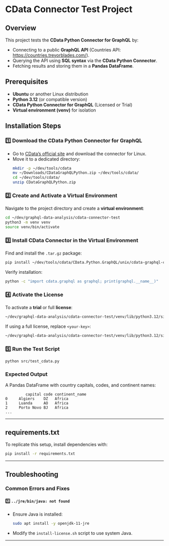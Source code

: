 # CData Connector Test Project

## Overview
This project tests the **CData Python Connector for GraphQL** by:
- Connecting to a public **GraphQL API** (Countries API: https://countries.trevorblades.com/).
- Querying the API using **SQL syntax** via the **CData Python Connector**.
- Fetching results and storing them in a **Pandas DataFrame**.

## Prerequisites
- **Ubuntu** or another Linux distribution
- **Python 3.12** (or compatible version)
- **CData Python Connector for GraphQL** (Licensed or Trial)
- **Virtual environment (venv)** for isolation

## Installation Steps
### 1️⃣ Download the CData Python Connector for GraphQL
- Go to [CData’s official site](https://www.cdata.com/drivers/graphql/python/) and download the connector for Linux.
- Move it to a dedicated directory:
  ```bash
  mkdir -p ~/dev/tools/cdata
  mv ~/Downloads/CDataGraphQLPython.zip ~/dev/tools/cdata/
  cd ~/dev/tools/cdata/
  unzip CDataGraphQLPython.zip
  ```

### 2️⃣ Create and Activate a Virtual Environment
Navigate to the project directory and create a **virtual environment**:
```bash
cd ~/dev/graphql-data-analysis/cdata-connector-test
python3 -m venv venv
source venv/bin/activate
```

### 3️⃣ Install CData Connector in the Virtual Environment
Find and install the `.tar.gz` package:
```bash
pip install ~/dev/tools/cdata/CData.Python.GraphQL/unix/cdata-graphql-connector-24.0.9111-python3.tar.gz
```
Verify installation:
```bash
python -c "import cdata.graphql as graphql; print(graphql.__name__)"
```

### 4️⃣ Activate the License
To activate a **trial** or full **license**:
```bash
~/dev/graphql-data-analysis/cdata-connector-test/venv/lib/python3.12/site-packages/cdata/installlic_graphql/install-license.sh
```
If using a full license, replace `<your-key>`:
```bash
~/dev/graphql-data-analysis/cdata-connector-test/venv/lib/python3.12/site-packages/cdata/installlic_graphql/install-license.sh <your-key>
```

### 5️⃣ Run the Test Script
```bash
python src/test_cdata.py
```

### Expected Output
A Pandas DataFrame with country capitals, codes, and continent names:
```
         capital code continent_name
0     Algiers    DZ   Africa
1     Luanda     AO   Africa
2     Porto Novo BJ   Africa
...
```

---

## **requirements.txt**
To replicate this setup, install dependencies with:
```bash
pip install -r requirements.txt
```

---

## **Troubleshooting**
### **Common Errors and Fixes**
#### 1️⃣ `../jre/bin/java: not found`
- Ensure Java is installed:
  ```bash
  sudo apt install -y openjdk-11-jre
  ```
- Modify the `install-license.sh` script to use system Java.

---
